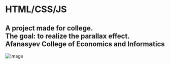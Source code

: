 <h1>HTML/CSS/JS</h1> 
<h2>A project made for college. 
<br>The goal: to realize the parallax effect.
<br>Afanasyev College of Economics and Informatics
</h2>

![image](https://github.com/user-attachments/assets/385dd947-22d7-4bd7-83af-08fe4b9efbc8)
